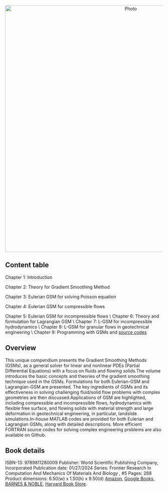 <p align="center">
  <img src="https://maozirui.github.io/images/GSM_book_cover.png" alt="Photo" style="width: 785px;"/> 
</p>

## Content table
Chapter 1: Introduction

Chapter 2: Theory for Gradient Smoothing Method

Chapter 3: Eulerian GSM for solving Poisson equation

Chapter 4: Eulerian GSM for compressible flows

Chapter 5: Eulerian GSM for incompressible flows \\
Chapter 6: Theory and formulation for Lagrangian GSM \\
Chapter 7: L-GSM for incompressible hydrodynamics \\
Chapter 8: L-GSM for granular flows in geotechnical engineering \\
Chapter 9: Programming with GSMs and [source codes](https://github.com/maozirui/GSMs_book) 

## Overview
This unique compendium presents the Gradient Smoothing Methods (GSMs), as a general solver for linear and nonlinear PDEs (Partial Differential Equations) with a focus on fluids and flowing solids.The volume introduces the basic concepts and theories of the gradient smoothing technique used in the GSMs. Formulations for both Eulerian-GSM and Lagrangian-GSM are presented. The key ingredients of GSMs and its effectiveness in solving challenging fluid/solid flow problems with complex geometries are then discussed.Applications of GSM are highlighted, including compressible and incompressible flows, hydrodynamics with flexible free surface, and flowing solids with material strength and large deformation in geotechnical engineering, in particular, landslide simulations.In-house MATLAB codes are provided for both Eulerian and Lagrangian GSMs, along with detailed descriptions. More efficient FORTRAN source codes for solving complex engineering problems are also available on Github.

## Book details
ISBN-13:	9789811280009
Publisher:	World Scientific Publishing Company, Incorporated
Publication date:	01/27/2024
Series:	Frontier Research In Computation And Mechanics Of Materials And Biology , #5
Pages:	288
Product dimensions:	6.50(w) x 1.50(h) x 9.50(d)
[Amazon](https://www.amazon.com/Gradient-Smoothing-Methods-Programming-Applications/dp/9811280002), [Google Books](https://books.google.com/books/about/Gradient_Smoothing_Methods_with_Programm.html?id=BwsD0AEACAAJ), [BARNES & NOBLE](https://www.barnesandnoble.com/w/gradient-smoothing-methods-with-programming-gui-rong-liu/1143616909?ean=9789811280009), [Harvard Book Store](https://shop.harvard.com/book/9789811280009).

